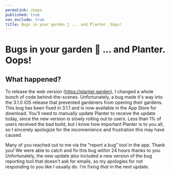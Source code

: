 ```yaml
---
permalink: /oops
published: true
nav_exclude: true
title: Bugs in your garden 🐛 ... and Planter. Oops!
---
```

# Bugs in your garden 🐛 ... and Planter. Oops!

## What happened?
To release the web version (https://planter.garden), I changed a whole bunch of code behind-the-scenes. 
Unfortunately, a bug made it's way into the 3.1.0 iOS release that prevented gardeners from opening their
gardens. This bug has been fixed in 3.1.1 and is now available in the App Store for download. You'll need to 
manually update Planter to receive the update today, since the new version is slowly rolling out
to users. Less than 1% of users received the bad build, but I know how important Planter is to
you all, so I sincerely apologize for the inconvenience and frustration this may have caused.

Many of you reached out to me via the "report a bug" tool in the app. Thank you! We were able to
catch and fix this bug within 24 hours thanks to you. Unfortunately, the new update also included
a new version of the bug reporting tool that doesn't ask for emails, so my apologies for not
responding to you like I usually do. I'm fixing _that_ in the next update.